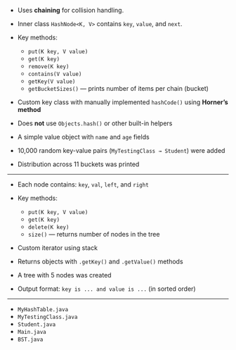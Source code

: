 
- Uses **chaining** for collision handling.
- Inner class `HashNode<K, V>` contains `key`, `value`, and `next`.
- Key methods:
  - `put(K key, V value)`
  - `get(K key)`
  - `remove(K key)`
  - `contains(V value)`
  - `getKey(V value)`
  - `getBucketSizes()` — prints number of items per chain (bucket)


- Custom key class with manually implemented `hashCode()` using **Horner’s method**
- Does **not** use `Objects.hash()` or other built-in helpers


- A simple value object with `name` and `age` fields


- 10,000 random key-value pairs (`MyTestingClass → Student`) were added
- Distribution across 11 buckets was printed

---

- Each node contains: `key`, `val`, `left`, and `right`
- Key methods:
  - `put(K key, V value)`
  - `get(K key)`
  - `delete(K key)`
  - `size()` — returns number of nodes in the tree


- Custom iterator using stack
- Returns objects with `.getKey()` and `.getValue()` methods


- A tree with 5 nodes was created
- Output format: `key is ... and value is ...` (in sorted order)

---



- `MyHashTable.java`
- `MyTestingClass.java`
- `Student.java`
- `Main.java` 
- `BST.java` 

